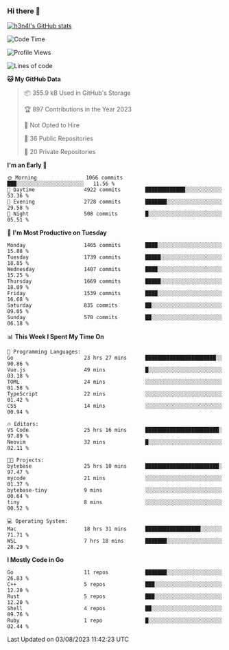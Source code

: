 ### Hi there 👋

[![h3n4l's GitHub stats](https://github-readme-stats.vercel.app/api?username=h3n4l&count_private=true&show_icons=true&theme=radical)](https://github.com/h3n4l/github-readme-stats)

<!--START_SECTION:waka-->
![Code Time](http://img.shields.io/badge/Code%20Time-1%2C467%20hrs%2015%20mins-blue)

![Profile Views](http://img.shields.io/badge/Profile%20Views-2-blue)

![Lines of code](https://img.shields.io/badge/From%20Hello%20World%20I%27ve%20Written-2.7%20million%20lines%20of%20code-blue)

**🐱 My GitHub Data** 

> 📦 355.9 kB Used in GitHub's Storage 
 > 
> 🏆 897 Contributions in the Year 2023
 > 
> 🚫 Not Opted to Hire
 > 
> 📜 36 Public Repositories 
 > 
> 🔑 20 Private Repositories 
 > 
**I'm an Early 🐤** 

```text
🌞 Morning                1066 commits        ███░░░░░░░░░░░░░░░░░░░░░░   11.56 % 
🌆 Daytime                4922 commits        █████████████░░░░░░░░░░░░   53.36 % 
🌃 Evening                2728 commits        ███████░░░░░░░░░░░░░░░░░░   29.58 % 
🌙 Night                  508 commits         █░░░░░░░░░░░░░░░░░░░░░░░░   05.51 % 
```
📅 **I'm Most Productive on Tuesday** 

```text
Monday                   1465 commits        ████░░░░░░░░░░░░░░░░░░░░░   15.88 % 
Tuesday                  1739 commits        █████░░░░░░░░░░░░░░░░░░░░   18.85 % 
Wednesday                1407 commits        ████░░░░░░░░░░░░░░░░░░░░░   15.25 % 
Thursday                 1669 commits        █████░░░░░░░░░░░░░░░░░░░░   18.09 % 
Friday                   1539 commits        ████░░░░░░░░░░░░░░░░░░░░░   16.68 % 
Saturday                 835 commits         ██░░░░░░░░░░░░░░░░░░░░░░░   09.05 % 
Sunday                   570 commits         ██░░░░░░░░░░░░░░░░░░░░░░░   06.18 % 
```


📊 **This Week I Spent My Time On** 

```text
💬 Programming Languages: 
Go                       23 hrs 27 mins      ███████████████████████░░   90.86 % 
Vue.js                   49 mins             █░░░░░░░░░░░░░░░░░░░░░░░░   03.18 % 
TOML                     24 mins             ░░░░░░░░░░░░░░░░░░░░░░░░░   01.58 % 
TypeScript               22 mins             ░░░░░░░░░░░░░░░░░░░░░░░░░   01.42 % 
CSS                      14 mins             ░░░░░░░░░░░░░░░░░░░░░░░░░   00.94 % 

🔥 Editors: 
VS Code                  25 hrs 16 mins      ████████████████████████░   97.89 % 
Neovim                   32 mins             █░░░░░░░░░░░░░░░░░░░░░░░░   02.11 % 

🐱‍💻 Projects: 
bytebase                 25 hrs 10 mins      ████████████████████████░   97.47 % 
mycode                   21 mins             ░░░░░░░░░░░░░░░░░░░░░░░░░   01.37 % 
bytebase-tiny            9 mins              ░░░░░░░░░░░░░░░░░░░░░░░░░   00.64 % 
tiny                     8 mins              ░░░░░░░░░░░░░░░░░░░░░░░░░   00.52 % 

💻 Operating System: 
Mac                      18 hrs 31 mins      ██████████████████░░░░░░░   71.71 % 
WSL                      7 hrs 18 mins       ███████░░░░░░░░░░░░░░░░░░   28.29 % 
```

**I Mostly Code in Go** 

```text
Go                       11 repos            ███████░░░░░░░░░░░░░░░░░░   26.83 % 
C++                      5 repos             ███░░░░░░░░░░░░░░░░░░░░░░   12.20 % 
Rust                     5 repos             ███░░░░░░░░░░░░░░░░░░░░░░   12.20 % 
Shell                    4 repos             ██░░░░░░░░░░░░░░░░░░░░░░░   09.76 % 
Ruby                     1 repo              █░░░░░░░░░░░░░░░░░░░░░░░░   02.44 % 
```




 Last Updated on 03/08/2023 11:42:23 UTC
<!--END_SECTION:waka-->

